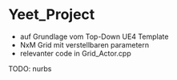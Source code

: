 # Yeet_Project

- auf Grundlage vom Top-Down UE4 Template
- NxM Grid mit verstellbaren parametern
- relevanter code in Grid_Actor.cpp

TODO: nurbs
